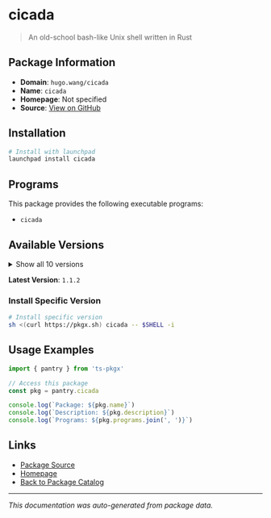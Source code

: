 # cicada

> An old-school bash-like Unix shell written in Rust

## Package Information

- **Domain**: `hugo.wang/cicada`
- **Name**: `cicada`
- **Homepage**: Not specified
- **Source**: [View on GitHub](https://github.com/pkgxdev/pantry/tree/main/projects/hugo.wang/cicada/package.yml)

## Installation

```bash
# Install with launchpad
launchpad install cicada
```

## Programs

This package provides the following executable programs:

- `cicada`

## Available Versions

<details>
<summary>Show all 10 versions</summary>

- `1.1.2`, `1.1.1`, `1.0.3`, `1.0.2`, `1.0.1`
- `1.0.0`, `0.9.41`, `0.9.40`, `0.9.39`, `0.9.38`

</details>

**Latest Version**: `1.1.2`

### Install Specific Version

```bash
# Install specific version
sh <(curl https://pkgx.sh) cicada -- $SHELL -i
```

## Usage Examples

```typescript
import { pantry } from 'ts-pkgx'

// Access this package
const pkg = pantry.cicada

console.log(`Package: ${pkg.name}`)
console.log(`Description: ${pkg.description}`)
console.log(`Programs: ${pkg.programs.join(', ')}`)
```

## Links

- [Package Source](https://github.com/pkgxdev/pantry/tree/main/projects/hugo.wang/cicada/package.yml)
- [Homepage](#)
- [Back to Package Catalog](../../../package-catalog.md)

---

*This documentation was auto-generated from package data.*
